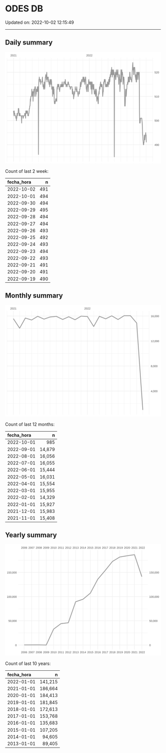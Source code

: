 
# ODES DB

Updated on: 2022-10-02 12:15:49

-----

## Daily summary

![](figures/unnamed-chunk-2-1.svg)<!-- -->

Count of last 2 week:

| fecha\_hora |   n |
| :---------- | --: |
| 2022-10-02  | 491 |
| 2022-10-01  | 494 |
| 2022-09-30  | 494 |
| 2022-09-29  | 495 |
| 2022-09-28  | 494 |
| 2022-09-27  | 494 |
| 2022-09-26  | 493 |
| 2022-09-25  | 492 |
| 2022-09-24  | 493 |
| 2022-09-23  | 494 |
| 2022-09-22  | 493 |
| 2022-09-21  | 491 |
| 2022-09-20  | 491 |
| 2022-09-19  | 490 |

## Monthly summary

![](figures/unnamed-chunk-4-1.svg)<!-- -->

Count of last 12 months:

| fecha\_hora |      n |
| :---------- | -----: |
| 2022-10-01  |    985 |
| 2022-09-01  | 14,879 |
| 2022-08-01  | 16,056 |
| 2022-07-01  | 16,055 |
| 2022-06-01  | 15,444 |
| 2022-05-01  | 16,031 |
| 2022-04-01  | 15,554 |
| 2022-03-01  | 15,955 |
| 2022-02-01  | 14,329 |
| 2022-01-01  | 15,927 |
| 2021-12-01  | 15,983 |
| 2021-11-01  | 15,408 |

## Yearly summary

![](figures/unnamed-chunk-6-1.svg)<!-- -->

Count of last 10 years:

| fecha\_hora |       n |
| :---------- | ------: |
| 2022-01-01  | 141,215 |
| 2021-01-01  | 186,664 |
| 2020-01-01  | 184,413 |
| 2019-01-01  | 181,845 |
| 2018-01-01  | 172,613 |
| 2017-01-01  | 153,768 |
| 2016-01-01  | 135,683 |
| 2015-01-01  | 107,205 |
| 2014-01-01  |  94,605 |
| 2013-01-01  |  89,405 |
